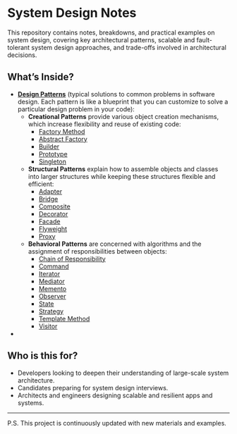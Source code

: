 # System Design Notes

This repository contains notes, breakdowns, and practical examples on system design, covering key architectural patterns, scalable and fault-tolerant system design approaches, and trade-offs involved in architectural decisions.

## What’s Inside?
* **[Design Patterns](https://refactoring.guru/design-patterns)** (typical solutions to common problems in software design. Each pattern is like a blueprint that you can customize to solve a particular design problem in your code): 
  * **Creational Patterns** provide various object creation mechanisms, which increase flexibility and reuse of existing code:
    * [Factory Method](https://refactoring.guru/design-patterns/factory-method)
    * [Abstract Factory](https://refactoring.guru/design-patterns/abstract-factory)
    * [Builder](https://refactoring.guru/design-patterns/builder)
    * [Prototype](https://refactoring.guru/design-patterns/prototype)
    * [Singleton](https://refactoring.guru/design-patterns/singleton)
  * **Structural Patterns** explain how to assemble objects and classes into larger structures while keeping these structures flexible and efficient:
    * [Adapter](https://refactoring.guru/design-patterns/adapter)
    * [Bridge](https://refactoring.guru/design-patterns/bridge)
    * [Composite](https://refactoring.guru/design-patterns/composite)
    * [Decorator](https://refactoring.guru/design-patterns/decorator)
    * [Facade](https://refactoring.guru/design-patterns/facade)
    * [Flyweight](https://refactoring.guru/design-patterns/flyweight)
    * [Proxy](https://refactoring.guru/design-patterns/proxy)
  * **Behavioral Patterns** are concerned with algorithms and the assignment of responsibilities between objects:
    * [Chain of Responsibility](https://refactoring.guru/design-patterns/chain-of-responsibility)
    * [Command](https://refactoring.guru/design-patterns/command)
    * [Iterator](https://refactoring.guru/design-patterns/iterator)
    * [Mediator](https://refactoring.guru/design-patterns/mediator)
    * [Memento](https://refactoring.guru/design-patterns/memento)
    * [Observer](https://refactoring.guru/design-patterns/observer)
    * [State](https://refactoring.guru/design-patterns/state)
    * [Strategy](https://refactoring.guru/design-patterns/strategy)
    * [Template Method](https://refactoring.guru/design-patterns/template-method)
    * [Visitor](https://refactoring.guru/design-patterns/visitor)
* 

## Who is this for?
* Developers looking to deepen their understanding of large-scale system architecture.
* Candidates preparing for system design interviews.
* Architects and engineers designing scalable and resilient apps and systems.

---

P.S. This project is continuously updated with new materials and examples.
